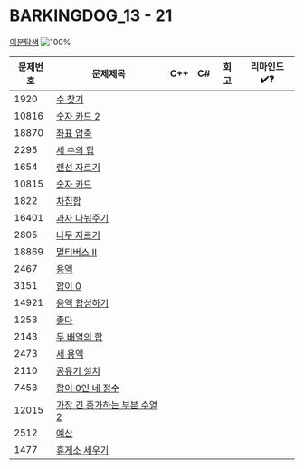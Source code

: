 # BARKINGDOG_13 - 21

[이분탐색](https://github.com/encrypted-def/basic-algo-lecture/blob/master/workbook/0x13.md)
![100%](https://progress-bar.xyz/0/?scale=21&title=progress&width=500&color=babaca&suffix=/21)

| 문제번호 | 문제제목                                             | C++ | C#  | 회고 | 리마인드✔️❓ |
| -------- | ---------------------------------------------------- | --- | --- | ---- | ------------ |
| 1920     | [수 찾기](https://boj.kr/1920)                       |     |     |      |              |
| 10816    | [숫자 카드 2](https://boj.kr/10816)                  |     |     |      |              |
| 18870    | [좌표 압축](https://boj.kr/18870)                    |     |     |      |              |
| 2295     | [세 수의 합](https://boj.kr/2295)                    |     |     |      |              |
| 1654     | [랜선 자르기](https://boj.kr/1654)                   |     |     |      |              |
| 10815    | [숫자 카드](https://boj.kr/10815)                    |     |     |      |              |
| 1822     | [차집합](https://boj.kr/1822)                        |     |     |      |              |
| 16401    | [과자 나눠주기](https://boj.kr/16401)                |     |     |      |              |
| 2805     | [나무 자르기](https://boj.kr/2805)                   |     |     |      |              |
| 18869    | [멀티버스 Ⅱ](https://boj.kr/18869)                   |     |     |      |              |
| 2467     | [용액](https://boj.kr/2467)                          |     |     |      |              |
| 3151     | [합이 0](https://boj.kr/3151)                        |     |     |      |              |
| 14921    | [용액 합성하기](https://boj.kr/14921)                |     |     |      |              |
| 1253     | [좋다](https://boj.kr/1253)                          |     |     |      |              |
| 2143     | [두 배열의 합](https://boj.kr/2143)                  |     |     |      |              |
| 2473     | [세 용액](https://boj.kr/2473)                       |     |     |      |              |
| 2110     | [공유기 설치](https://boj.kr/2110)                   |     |     |      |              |
| 7453     | [합이 0인 네 정수](https://boj.kr/7453)              |     |     |      |              |
| 12015    | [가장 긴 증가하는 부분 수열 2](https://boj.kr/12015) |     |     |      |              |
| 2512     | [예산](https://boj.kr/2512)                          |     |     |      |              |
| 1477     | [휴게소 세우기](https://boj.kr/1477)                 |     |     |      |              |

